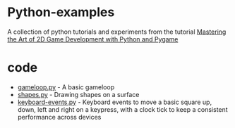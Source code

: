 # Python-examples
A collection of python tutorials and experiments from the tutorial [Mastering the Art of 2D Game Development with Python and Pygame](https://www.udemy.com/course/python-for-game-programming-pygame-from-a-to-z/learn/lecture/38891902)

# code

- [gameloop.py](/python/gameloop.py) - A basic gameloop
- [shapes.py](/python/shapes.py) - Drawing shapes on a surface
- [keyboard-events.py](/python/keyboard-events.py) - Keyboard events to move a basic square up, down, left and right on a keypress, with a clock tick to keep a consistent performance across devices
